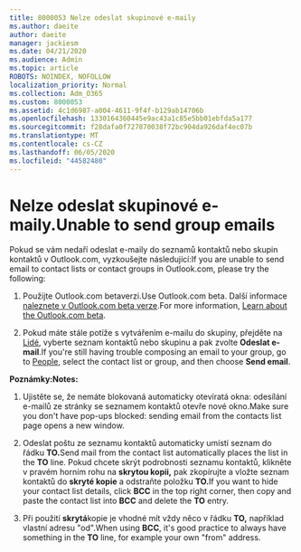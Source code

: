 ```yaml
---
title: 8000053 Nelze odeslat skupinové e-maily
ms.author: daeite
author: daeite
manager: jackiesm
ms.date: 04/21/2020
ms.audience: Admin
ms.topic: article
ROBOTS: NOINDEX, NOFOLLOW
localization_priority: Normal
ms.collection: Adm_O365
ms.custom: 8000053
ms.assetid: 4c1d6987-a004-4611-9f4f-b129ab14706b
ms.openlocfilehash: 1330164360445e9ac43a1c85e5bb01ebfda5a177
ms.sourcegitcommit: f28dafa0f727870038f72bc904da926daf4ec07b
ms.translationtype: MT
ms.contentlocale: cs-CZ
ms.lasthandoff: 06/05/2020
ms.locfileid: "44582480"
---
```

# <a name="unable-to-send-group-emails"></a><span data-ttu-id="7a6e1-102">Nelze odeslat skupinové e-maily.</span><span class="sxs-lookup"><span data-stu-id="7a6e1-102">Unable to send group emails</span></span>

<span data-ttu-id="7a6e1-103">Pokud se vám nedaří odeslat e-maily do seznamů kontaktů nebo skupin kontaktů v Outlook.com, vyzkoušejte následující:</span><span class="sxs-lookup"><span data-stu-id="7a6e1-103">If you are unable to send email to contact lists or contact groups in Outlook.com, please try the following:</span></span>
  
1. <span data-ttu-id="7a6e1-104">Použijte Outlook.com betaverzi.</span><span class="sxs-lookup"><span data-stu-id="7a6e1-104">Use Outlook.com beta.</span></span> <span data-ttu-id="7a6e1-105">Další informace [naleznete v Outlook.com beta verze](https://support.office.com/article/e2261c7f-d413-4084-8f22-21282f42d8cf).</span><span class="sxs-lookup"><span data-stu-id="7a6e1-105">For more information, [Learn about the Outlook.com beta](https://support.office.com/article/e2261c7f-d413-4084-8f22-21282f42d8cf).</span></span>
    
2. <span data-ttu-id="7a6e1-106">Pokud máte stále potíže s vytvářením e-mailu do skupiny, přejděte na [Lidé](https://outlook.live.com/people/), vyberte seznam kontaktů nebo skupinu a pak zvolte **Odeslat e-mail**.</span><span class="sxs-lookup"><span data-stu-id="7a6e1-106">If you're still having trouble composing an email to your group, go to [People](https://outlook.live.com/people/), select the contact list or group, and then choose **Send email**.</span></span>
    
 <span data-ttu-id="7a6e1-107">**Poznámky:**</span><span class="sxs-lookup"><span data-stu-id="7a6e1-107">**Notes:**</span></span>
  
1. <span data-ttu-id="7a6e1-108">Ujistěte se, že nemáte blokovaná automaticky otevíratá okna: odesílání e-mailů ze stránky se seznamem kontaktů otevře nové okno.</span><span class="sxs-lookup"><span data-stu-id="7a6e1-108">Make sure you don't have pop-ups blocked: sending email from the contacts list page opens a new window.</span></span>
    
2. <span data-ttu-id="7a6e1-109">Odeslat poštu ze seznamu kontaktů automaticky umístí seznam do řádku **TO.**</span><span class="sxs-lookup"><span data-stu-id="7a6e1-109">Send mail from the contact list automatically places the list in the **TO** line.</span></span> <span data-ttu-id="7a6e1-110">Pokud chcete skrýt podrobnosti seznamu kontaktů, klikněte v pravém horním rohu na **skrytou kopii,** pak zkopírujte a vložte seznam kontaktů do **skryté kopie** a odstraňte položku **TO.**</span><span class="sxs-lookup"><span data-stu-id="7a6e1-110">If you want to hide your contact list details, click **BCC** in the top right corner, then copy and paste the contact list into **BCC** and delete the **TO** entry.</span></span> 
    
3. <span data-ttu-id="7a6e1-111">Při použití **skrytá**kopie je vhodné mít vždy něco v řádku **TO,** například vlastní adresu "od".</span><span class="sxs-lookup"><span data-stu-id="7a6e1-111">When using **BCC**, it's good practice to always have something in the **TO** line, for example your own "from" address.</span></span> 
    


